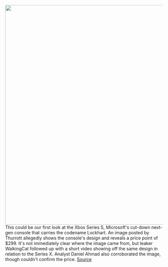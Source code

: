 <img src='https://cdn.vox-cdn.com/thumbor/7I2-m7XKpT38Vl6XYzrHUxEDuvU=/0x0:1050x699/1200x800/filters:focal(441x266:609x434)/cdn.vox-cdn.com/uploads/chorus_image/image/67368349/Screen_Shot_2020_09_08_at_11.48.43.0.png' width='700px' /><br/>
This could be our first look at the Xbox Series S, Microsoft's cut-down next-gen console that carries the codename Lockhart. An image posted by Thurrott allegedly shows the console's design and reveals a price point of $299. It's not immediately clear where the image came from, but leaker WalkingCat followed up with a short video showing off the same design in relation to the Series X. Analyst Daniel Ahmad also corroborated the image, though couldn't confirm the price.
<a href='https://www.theverge.com/2020/9/7/21426800/xbox-series-s-price-design-photo-leak-lockhart'> Source <a/>